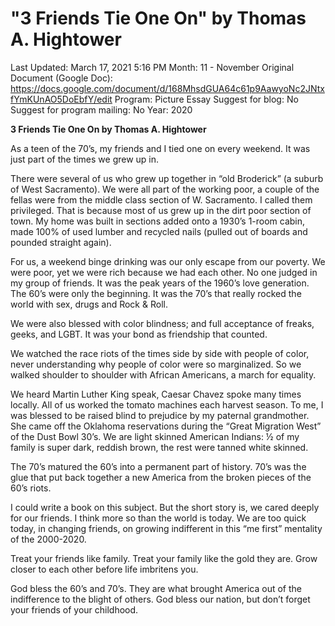 # "3 Friends Tie One On" by Thomas A. Hightower

Last Updated: March 17, 2021 5:16 PM
Month: 11 - November
Original Document (Google Doc): https://docs.google.com/document/d/168MhsdGUA64c61p9AawyoNc2JNtxfYmKUnAO5DoEbfY/edit
Program: Picture Essay
Suggest for blog: No
Suggest for program mailing: No
Year: 2020

**3 Friends Tie One On by Thomas A. Hightower**

As a teen of the 70’s, my friends and I tied one on every weekend. It was just part of the times we grew up in.

There were several of us who grew up together in “old Broderick” (a suburb of West Sacramento). We were all part of the working poor, a couple of the fellas were from the middle class section of W. Sacramento. I called them privileged. That is because most of us grew up in the dirt poor section of town. My home was built in sections added onto a 1930’s 1-room cabin, made 100% of used lumber and recycled nails (pulled out of boards and pounded straight again).

For us, a weekend binge drinking was our only escape from our poverty. We were poor, yet we were rich because we had each other. No one judged in my group of friends. It was the peak years of the 1960’s love generation. The 60’s were only the beginning. It was the 70’s that really rocked the world with sex, drugs and Rock & Roll.

We were also blessed with color blindness; and full acceptance of freaks, geeks, and LGBT. It was your bond as friendship that counted.

We watched the race riots of the times side by side with people of color, never understanding why people of color were so marginalized. So we walked shoulder to shoulder with African Americans, a march for equality.

We heard Martin Luther King speak, Caesar Chavez spoke many times locally. All of us worked the tomato machines each harvest season. To me, I was blessed to be raised blind to prejudice by my paternal grandmother. She came off the Oklahoma reservations during the “Great Migration West” of the Dust Bowl 30’s. We are light skinned American Indians: ½ of my family is super dark, reddish brown, the rest were tanned white skinned.

The 70’s matured the 60’s into a permanent part of history. 70’s was the glue that put back together a new America from the broken pieces of the 60’s riots.

I could write a book on this subject. But the short story is, we cared deeply for our friends. I think more so than the world is today. We are too quick today, in changing friends, on growing indifferent in this “me first” mentality of the 2000-2020.

Treat your friends like family. Treat your family like the gold they are. Grow closer to each other before life imbritens you.

God bless the 60’s and 70’s. They are what brought America out of the indifference to the blight of others. God bless our nation, but don’t forget your friends of your childhood.